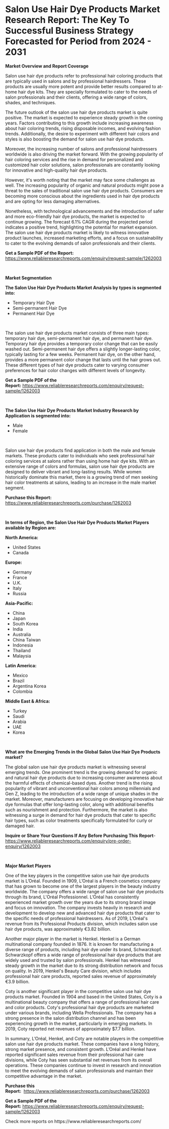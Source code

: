 <p><h1>Salon Use Hair Dye Products Market Research Report: The Key To Successful Business Strategy Forecasted for Period from 2024 - 2031</h1></p><p><strong>Market Overview and Report Coverage</strong></p>
<p><p>Salon use hair dye products refer to professional hair coloring products that are typically used in salons and by professional hairdressers. These products are usually more potent and provide better results compared to at-home hair dye kits. They are specially formulated to cater to the needs of salon professionals and their clients, offering a wide range of colors, shades, and techniques.</p><p>The future outlook of the salon use hair dye products market is quite positive. The market is expected to experience steady growth in the coming years. Factors contributing to this growth include increasing awareness about hair coloring trends, rising disposable incomes, and evolving fashion trends. Additionally, the desire to experiment with different hair colors and styles is also boosting the demand for salon use hair dye products.</p><p>Moreover, the increasing number of salons and professional hairdressers worldwide is also driving the market forward. With the growing popularity of hair coloring services and the rise in demand for personalized and customized hair color solutions, salon professionals are constantly looking for innovative and high-quality hair dye products.</p><p>However, it's worth noting that the market may face some challenges as well. The increasing popularity of organic and natural products might pose a threat to the sales of traditional salon use hair dye products. Consumers are becoming more conscious about the ingredients used in hair dye products and are opting for less damaging alternatives.</p><p>Nonetheless, with technological advancements and the introduction of safer and more eco-friendly hair dye products, the market is expected to continue growing. The forecast 6.1% CAGR during the projected period indicates a positive trend, highlighting the potential for market expansion. The salon use hair dye products market is likely to witness innovative product launches, increased marketing efforts, and a focus on sustainability to cater to the evolving demands of salon professionals and their clients.</p></p>
<p><strong>Get a Sample PDF of the Report:</strong> <a href="https://www.reliableresearchreports.com/enquiry/request-sample/1262003">https://www.reliableresearchreports.com/enquiry/request-sample/1262003</a></p>
<p>&nbsp;</p>
<p><strong>Market Segmentation</strong></p>
<p><strong>The Salon Use Hair Dye Products Market Analysis by types is segmented into:</strong></p>
<p><ul><li>Temporary Hair Dye</li><li>Semi-permanent Hair Dye</li><li>Permanent Hair Dye</li></ul></p>
<p>&nbsp;</p>
<p><p>The salon use hair dye products market consists of three main types: temporary hair dye, semi-permanent hair dye, and permanent hair dye. Temporary hair dye provides a temporary color change that can be easily washed out. Semi-permanent hair dye offers a slightly longer-lasting color, typically lasting for a few weeks. Permanent hair dye, on the other hand, provides a more permanent color change that lasts until the hair grows out. These different types of hair dye products cater to varying consumer preferences for hair color changes with different levels of longevity.</p></p>
<p><strong>Get a Sample PDF of the Report:</strong>&nbsp;<a href="https://www.reliableresearchreports.com/enquiry/request-sample/1262003">https://www.reliableresearchreports.com/enquiry/request-sample/1262003</a></p>
<p>&nbsp;</p>
<p><strong>The Salon Use Hair Dye Products Market Industry Research by Application is segmented into:</strong></p>
<p><ul><li>Male</li><li>Female</li></ul></p>
<p>&nbsp;</p>
<p><p>Salon use hair dye products find application in both the male and female markets. These products cater to individuals who seek professional hair coloring services at salons rather than using home hair dye kits. With an extensive range of colors and formulas, salon use hair dye products are designed to deliver vibrant and long-lasting results. While women historically dominate this market, there is a growing trend of men seeking hair color treatments at salons, leading to an increase in the male market segment.</p></p>
<p><strong>Purchase this Report:</strong>&nbsp; <a href="https://www.reliableresearchreports.com/purchase/1262003">https://www.reliableresearchreports.com/purchase/1262003</a></p>
<p>&nbsp;</p>
<p><strong>In terms of Region, the Salon Use Hair Dye Products Market Players available by Region are:</strong></p>
<p>
    <p> <strong> North America: </strong>
        <ul>
            <li>United States</li>
            <li>Canada</li>
        </ul>
        </p> 
    <p> <strong> Europe: </strong>
        <ul>
            <li>Germany</li>
            <li>France</li>
            <li>U.K.</li>
            <li>Italy</li>
            <li>Russia</li>
        </ul>
        </p> 
    <p> <strong> Asia-Pacific: </strong>
        <ul>
            <li>China</li>
            <li>Japan</li>
            <li>South Korea</li>
            <li>India</li>
            <li>Australia</li>
            <li>China Taiwan</li>
            <li>Indonesia</li>
            <li>Thailand</li>
            <li>Malaysia</li>
        </ul>
        </p> 
    <p> <strong> Latin America: </strong>
        <ul>
            <li>Mexico</li>
            <li>Brazil</li>
            <li>Argentina Korea</li>
            <li>Colombia</li>
        </ul>
        </p> 
    <p> <strong> Middle East & Africa: </strong>
        <ul>
            <li>Turkey</li>
            <li>Saudi</li>
            <li>Arabia</li>
            <li>UAE</li>
            <li>Korea</li>
        </ul>
    </p>
    </p>
<p>&nbsp;</p>
<p><strong>What are the Emerging Trends in the Global Salon Use Hair Dye Products market?</strong></p>
<p><p>The global salon use hair dye products market is witnessing several emerging trends. One prominent trend is the growing demand for organic and natural hair dye products due to increasing consumer awareness about the harmful effects of chemical-based dyes. Another trend is the rising popularity of vibrant and unconventional hair colors among millennials and Gen Z, leading to the introduction of a wide range of unique shades in the market. Moreover, manufacturers are focusing on developing innovative hair dye formulas that offer long-lasting color, along with additional benefits such as nourishment and protection. Furthermore, the market is also witnessing a surge in demand for hair dye products that cater to specific hair types, such as color treatments specifically formulated for curly or damaged hair.</p></p>
<p><strong>Inquire or Share Your Questions If Any Before Purchasing This Report</strong>- <a href="https://www.reliableresearchreports.com/enquiry/pre-order-enquiry/1262003">https://www.reliableresearchreports.com/enquiry/pre-order-enquiry/1262003</a></p>
<p>&nbsp;</p>
<p><strong>Major Market Players</strong></p>
<p><p>One of the key players in the competitive salon use hair dye products market is L’Oréal. Founded in 1909, L’Oréal is a French cosmetics company that has grown to become one of the largest players in the beauty industry worldwide. The company offers a wide range of salon use hair dye products through its brand, L'Oréal Professionnel. L’Oréal has consistently experienced market growth over the years due to its strong brand image and focus on innovation. The company invests heavily in research and development to develop new and advanced hair dye products that cater to the specific needs of professional hairdressers. As of 2019, L’Oréal's revenue from its Professional Products division, which includes salon use hair dye products, was approximately €3.82 billion.</p><p>Another major player in the market is Henkel. Henkel is a German multinational company founded in 1876. It is known for manufacturing a diverse range of products, including hair dye under its brand, Schwarzkopf. Schwarzkopf offers a wide range of professional hair dye products that are widely used and trusted by salon professionals. Henkel has witnessed steady growth in the market due to its strong distribution network and focus on quality. In 2019, Henkel's Beauty Care division, which includes professional hair care products, reported sales revenue of approximately €3.9 billion.</p><p>Coty is another significant player in the competitive salon use hair dye products market. Founded in 1904 and based in the United States, Coty is a multinational beauty company that offers a range of professional hair care and color products. Coty's professional hair dye products are marketed under various brands, including Wella Professionals. The company has a strong presence in the salon distribution channel and has been experiencing growth in the market, particularly in emerging markets. In 2019, Coty reported net revenues of approximately $7.7 billion.</p><p>In summary, L’Oréal, Henkel, and Coty are notable players in the competitive salon use hair dye products market. These companies have a long history, strong market presence, and consistent growth. L’Oréal and Henkel have reported significant sales revenue from their professional hair care divisions, while Coty has seen substantial net revenues from its overall operations. These companies continue to invest in research and innovation to meet the evolving demands of salon professionals and maintain their competitive advantage in the market.</p></p>
<p><strong>Purchase this Report:</strong>&nbsp;&nbsp;<a href="https://www.reliableresearchreports.com/purchase/1262003">https://www.reliableresearchreports.com/purchase/1262003</a></p>
<p></p>
<p><strong>Get a Sample PDF of the Report:</strong>&nbsp;<a href="https://www.reliableresearchreports.com/enquiry/request-sample/1262003">https://www.reliableresearchreports.com/enquiry/request-sample/1262003</a></p>
<p>Check more reports on https://www.reliableresearchreports.com/</p>